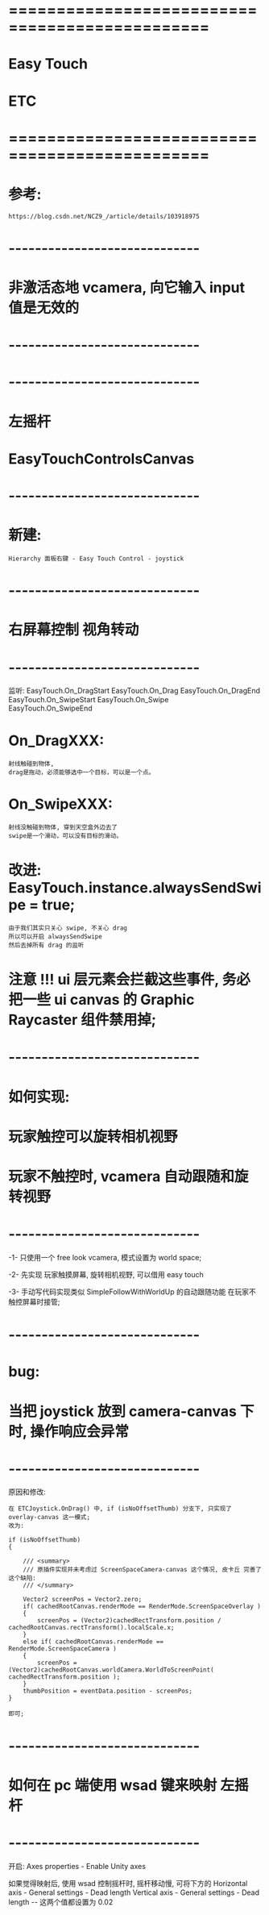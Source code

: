 # =============================================== #
#              Easy Touch
#              ETC
# =============================================== #


# 参考:
    https://blog.csdn.net/NCZ9_/article/details/103918975




# ----------------------------- #
#     非激活态地 vcamera, 向它输入 input 值是无效的
# ----------------------------- #





# ----------------------------- #
#  左摇杆
#  EasyTouchControlsCanvas
# ----------------------------- #

# 新建:
    Hierarchy 面板右键 - Easy Touch Control - joystick




# ----------------------------- #
#     右屏幕控制 视角转动
# ----------------------------- #

监听:
    EasyTouch.On_DragStart
    EasyTouch.On_Drag 
    EasyTouch.On_DragEnd 
    EasyTouch.On_SwipeStart
    EasyTouch.On_Swipe    
    EasyTouch.On_SwipeEnd  

# On_DragXXX:
    射线触碰到物体, 
    drag是拖动，必须能够选中一个目标，可以是一个点。


# On_SwipeXXX:
    射线没触碰到物体, 穿到天空盒外边去了
    swipe是一个滑动，可以没有目标的滑动。


# 改进:  EasyTouch.instance.alwaysSendSwipe = true;
    由于我们其实只关心 swipe, 不关心 drag
    所以可以开启 alwaysSendSwipe
    然后去掉所有 drag 的监听


# 注意 !!!  ui 层元素会拦截这些事件, 务必把一些 ui canvas 的 Graphic Raycaster 组件禁用掉;



# ----------------------------- #
#  如何实现:
#     玩家触控可以旋转相机视野
#     玩家不触控时, vcamera 自动跟随和旋转视野 
# ----------------------------- #

-1-
    只使用一个 free look vcamera, 模式设置为 world space;

-2-
    先实现 玩家触摸屏幕, 旋转相机视野, 可以借用 easy touch

-3-
    手动写代码实现类似 SimpleFollowWithWorldUp 的自动跟随功能
    在玩家不触控屏幕时接管;





# ----------------------------- #
#   bug:
#      当把 joystick 放到 camera-canvas 下时, 操作响应会异常
# ----------------------------- #

原因和修改:

    在 ETCJoystick.OnDrag() 中, if (isNoOffsetThumb) 分支下, 只实现了 overlay-canvas 这一模式;
    改为:

    if (isNoOffsetThumb)
    {

        /// <summary>
        /// 原插件实现并未考虑过 ScreenSpaceCamera-canvas 这个情况, 皮卡丘 完善了这个缺陷:
        /// </summary>
            
        Vector2 screenPos = Vector2.zero;
        if( cachedRootCanvas.renderMode == RenderMode.ScreenSpaceOverlay )
        { 
            screenPos = (Vector2)cachedRectTransform.position / cachedRootCanvas.rectTransform().localScale.x;
        }
        else if( cachedRootCanvas.renderMode == RenderMode.ScreenSpaceCamera ) 
        {
            screenPos = (Vector2)cachedRootCanvas.worldCamera.WorldToScreenPoint( cachedRectTransform.position );
        }
        thumbPosition = eventData.position - screenPos;
    }

    即可;




# ----------------------------- #
#   如何在 pc 端使用 wsad 键来映射 左摇杆
# ----------------------------- #

开启: Axes properties - Enable Unity axes

如果觉得映射后, 使用 wsad 控制摇杆时, 摇杆移动慢, 可将下方的
    Horizontal axis - General settings - Dead length
    Vertical axis   - General settings - Dead length
    --
这两个值都设置为 0.02












